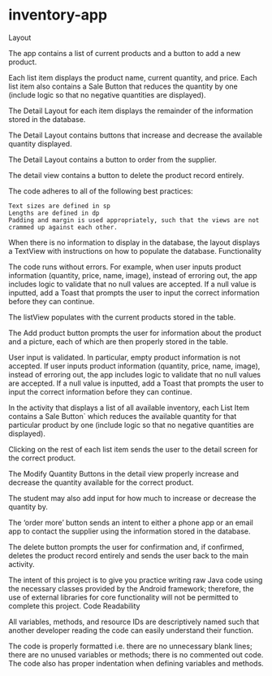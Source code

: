# inventory-app

 Layout

The app contains a list of current products and a button to add a new product.

Each list item displays the product name, current quantity, and price. Each list item also contains a Sale Button that reduces the quantity by one (include logic so that no negative quantities are displayed).

The Detail Layout for each item displays the remainder of the information stored in the database.

The Detail Layout contains buttons that increase and decrease the available quantity displayed.

The Detail Layout contains a button to order from the supplier.

The detail view contains a button to delete the product record entirely.

The code adheres to all of the following best practices:

    Text sizes are defined in sp
    Lengths are defined in dp
    Padding and margin is used appropriately, such that the views are not crammed up against each other.

When there is no information to display in the database, the layout displays a TextView with instructions on how to populate the database.
Functionality

The code runs without errors. For example, when user inputs product information (quantity, price, name, image), instead of erroring out, the app includes logic to validate that no null values are accepted. If a null value is inputted, add a Toast that prompts the user to input the correct information before they can continue.

The listView populates with the current products stored in the table.

The Add product button prompts the user for information about the product and a picture, each of which are then properly stored in the table.

User input is validated. In particular, empty product information is not accepted. If user inputs product information (quantity, price, name, image), instead of erroring out, the app includes logic to validate that no null values are accepted. If a null value is inputted, add a Toast that prompts the user to input the correct information before they can continue.

In the activity that displays a list of all available inventory, each List Item contains a Sale Button` which reduces the available quantity for that particular product by one (include logic so that no negative quantities are displayed).

Clicking on the rest of each list item sends the user to the detail screen for the correct product.

The Modify Quantity Buttons in the detail view properly increase and decrease the quantity available for the correct product.

The student may also add input for how much to increase or decrease the quantity by.

The ‘order more’ button sends an intent to either a phone app or an email app to contact the supplier using the information stored in the database.

The delete button prompts the user for confirmation and, if confirmed, deletes the product record entirely and sends the user back to the main activity.

The intent of this project is to give you practice writing raw Java code using the necessary classes provided by the Android framework; therefore, the use of external libraries for core functionality will not be permitted to complete this project.
Code Readability

All variables, methods, and resource IDs are descriptively named such that another developer reading the code can easily understand their function.

The code is properly formatted i.e. there are no unnecessary blank lines; there are no unused variables or methods; there is no commented out code.
The code also has proper indentation when defining variables and methods.
